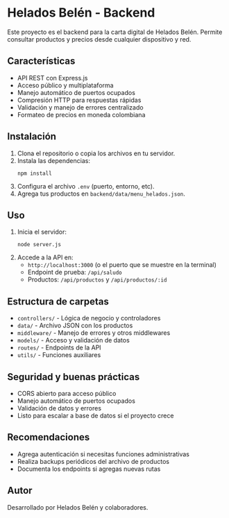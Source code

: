 # Helados Belén - Backend

Este proyecto es el backend para la carta digital de Helados Belén. Permite consultar productos y precios desde cualquier dispositivo y red.

## Características

- API REST con Express.js
- Acceso público y multiplataforma
- Manejo automático de puertos ocupados
- Compresión HTTP para respuestas rápidas
- Validación y manejo de errores centralizado
- Formateo de precios en moneda colombiana

## Instalación

1. Clona el repositorio o copia los archivos en tu servidor.
2. Instala las dependencias:
   ```
   npm install
   ```
3. Configura el archivo `.env` (puerto, entorno, etc).
4. Agrega tus productos en `backend/data/menu_helados.json`.

## Uso

1. Inicia el servidor:
   ```
   node server.js
   ```
2. Accede a la API en:
   - `http://localhost:3000` (o el puerto que se muestre en la terminal)
   - Endpoint de prueba: `/api/saludo`
   - Productos: `/api/productos` y `/api/productos/:id`

## Estructura de carpetas

- `controllers/` - Lógica de negocio y controladores
- `data/` - Archivo JSON con los productos
- `middleware/` - Manejo de errores y otros middlewares
- `models/` - Acceso y validación de datos
- `routes/` - Endpoints de la API
- `utils/` - Funciones auxiliares

## Seguridad y buenas prácticas

- CORS abierto para acceso público
- Manejo automático de puertos ocupados
- Validación de datos y errores
- Listo para escalar a base de datos si el proyecto crece

## Recomendaciones

- Agrega autenticación si necesitas funciones administrativas
- Realiza backups periódicos del archivo de productos
- Documenta los endpoints si agregas nuevas rutas

## Autor

Desarrollado por Helados Belén y colaboradores.
